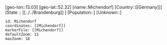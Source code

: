 ﻿---
location: [52.32,13.03]
mapzoom: [7,12] 
mapmarker: city 
type: City
tags:
- geo/City


SpocWebEntityId: 32463
isDeleted: false
confidential: public

---
[geo-lon::13.03]
[geo-lat::52.32]
[name::Michendorf]
[Country::[[Germany]]]
[State :: [[../../Brandenburg]] ]
[Population::]
[Unknown::]


```leaflet
id: Michendorf
coordinates: [[Michendorf]]
markerFile: [[Michendorf]]
defaultZoom: 11 
maxZoom: 18
```
